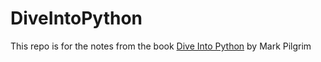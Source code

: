 # DiveIntoPython
This repo is for the notes from the book [Dive Into Python](http://www.diveintopython.net/toc/index.html) by Mark Pilgrim
